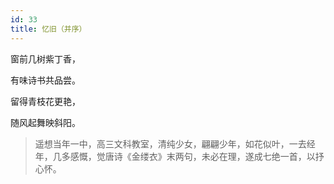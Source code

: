 ```yaml
---
id: 33
title: 忆旧（并序）
---
```

窗前几树紫丁香，

有味诗书共品尝。

留得青枝花更艳，

随风起舞映斜阳。

> 遥想当年一中，高三文科教室，清纯少女，翩翩少年，如花似叶，一去经年，几多感慨，觉唐诗《金缕衣》末两句，未必在理，遂成七绝一首，以抒心怀。
